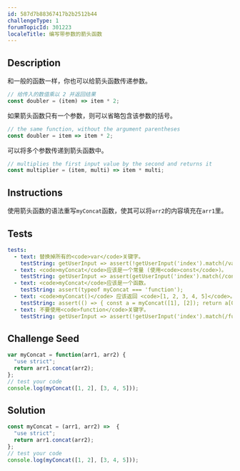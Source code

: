 ```yaml
---
id: 587d7b88367417b2b2512b44
challengeType: 1
forumTopicId: 301223
localeTitle: 编写带参数的箭头函数
---
```


## Description
<section id='description'>
和一般的函数一样，你也可以给箭头函数传递参数。

```js
// 给传入的数值乘以 2 并返回结果
const doubler = (item) => item * 2;
```

如果箭头函数只有一个参数，则可以省略包含该参数的括号。

```js
// the same function, without the argument parentheses
const doubler = item => item * 2;
```

可以将多个参数传递到箭头函数中。

```js
// multiplies the first input value by the second and returns it
const multiplier = (item, multi) => item * multi;
```

</section>

## Instructions
<section id='instructions'>
使用箭头函数的语法重写<code>myConcat</code>函数，使其可以将<code>arr2</code>的内容填充在<code>arr1</code>里。
</section>

## Tests
<section id='tests'>

```yml
tests:
  - text: 替换掉所有的<code>var</code>关键字。
    testString: getUserInput => assert(!getUserInput('index').match(/var/g));
  - text: <code>myConcat</code>应该是一个常量 (使用<code>const</code>)。
    testString: getUserInput => assert(getUserInput('index').match(/const\s+myConcat/g));
  - text: <code>myConcat</code>应该是一个函数。
    testString: assert(typeof myConcat === 'function');
  - text: <code>myConcat()</code> 应该返回 <code>[1, 2, 3, 4, 5]</code>。
    testString: assert(() => { const a = myConcat([1], [2]); return a[0] == 1 && a[1] == 2; });
  - text: 不要使用<code>function</code>关键字。
    testString: getUserInput => assert(!getUserInput('index').match(/function/g));

```

</section>

## Challenge Seed
<section id='challengeSeed'>

<div id='js-seed'>

```js
var myConcat = function(arr1, arr2) {
  "use strict";
  return arr1.concat(arr2);
};
// test your code
console.log(myConcat([1, 2], [3, 4, 5]));
```

</div>



</section>

## Solution
<section id='solution'>

```js
const myConcat = (arr1, arr2) =>  {
  "use strict";
  return arr1.concat(arr2);
};
// test your code
console.log(myConcat([1, 2], [3, 4, 5]));
```

</section>
